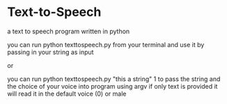 # Text-to-Speech

a text to speech program written in python 

you can run python texttospeech.py from your terminal and use it by passing in your string as input 

or

you can run python texttospeech.py "this a string" 1 to pass the string and the choice of your voice into program using argv
if only text is provided it will read it in the default voice (0) or male
